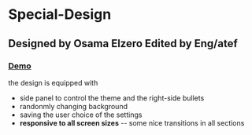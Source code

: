 # Special-Design
## Designed by Osama Elzero Edited by Eng/atef
### [Demo](https://engatef2012.github.io/Special-Design/)

the design is equipped with
- side panel to control the theme and the right-side bullets
- randonmly changing background
- saving the user choice of the settings
- **responsive to all screen sizes**
-- some nice transitions in all sections
